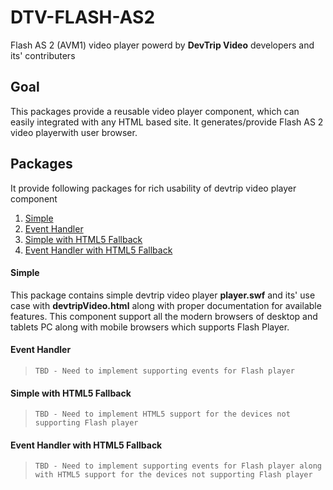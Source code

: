 # DTV-FLASH-AS2

Flash AS 2 (AVM1) video player powerd by **DevTrip Video** developers and its' contributers

## Goal

This packages provide a reusable video player component, which can easily integrated with any HTML based site. It generates/provide Flash AS 2 video playerwith user browser.

## Packages 

It provide following packages for rich usability of devtrip video player component

1. [Simple](#simple)
2. [Event Handler](#event-handler)
3. [Simple with HTML5 Fallback](#simple-with-html5-Fallback)
4. [Event Handler with HTML5 Fallback](#event-handler-with-html5-fallback)


#### Simple

This package contains simple devtrip video player **player.swf** and its' use case with **devtripVideo.html** along with proper documentation for available features. This component support all the modern browsers of desktop and tablets PC along with mobile browsers which supports Flash Player.

#### Event Handler

>`TBD - Need to implement supporting events for Flash player`

#### Simple with HTML5 Fallback

>`TBD - Need to implement HTML5 support for the devices not supporting Flash player`

#### Event Handler with HTML5 Fallback

>`TBD - Need to implement supporting events for Flash player along with HTML5 support for the devices not supporting Flash player`
